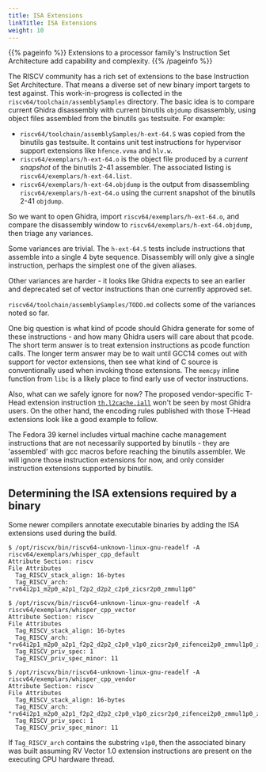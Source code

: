 ```yaml
---
title: ISA Extensions
linkTitle: ISA Extensions
weight: 10
---
```


{{% pageinfo %}}
Extensions to a processor family's Instruction Set Architecture add capability and complexity.
{{% /pageinfo %}}

The RISCV community has a rich set of extensions to the base Instruction Set Architecture.  That means a diverse set
of new binary import targets to test against.  This work-in-progress is collected in the `riscv64/toolchain/assemblySamples` directory.
The basic idea is to compare current Ghidra disassembly with current binutils `objdump` disassembly, using object files
assembled from the binutils `gas` testsuite.  For example:

* `riscv64/toolchain/assemblySamples/h-ext-64.S` was copied from the binutils gas testsuite.  It contains unit test instructions for
  hypervisor support extensions like `hfence.vvma` and `hlv.w`.
* `riscv64/exemplars/h-ext-64.o` is the object file produced by a *current snapshot* of the binutils 2-41 assembler.  The associated listing
  is `riscv64/exemplars/h-ext-64.list`.
* `riscv64/exemplars/h-ext-64.objdump` is the output from disassembling `riscv64/exemplars/h-ext-64.o` using the current snapshot of the binutils 2-41
  `objdump`.

So we want to open Ghidra, import `riscv64/exemplars/h-ext-64.o`, and compare the disassembly window to `riscv64/exemplars/h-ext-64.objdump`, then triage
any variances.

Some variances are trivial.  The `h-ext-64.S` tests include instructions that assemble into a single 4 byte sequence.  Disassembly will only give a single
instruction, perhaps the simplest one of the given aliases.

Other variances are harder - it looks like Ghidra expects to see an earlier and deprecated set of vector instructions than one currently approved set.

`riscv64/toolchain/assemblySamples/TODO.md` collects some of the variances noted so far.

One big question is what kind of pcode should Ghidra generate for some of these instructions - and how many Ghidra users will care about that pcode.
The short term answer is to treat extension instructions as pcode function calls.  The longer term answer may be to wait until GCC14 comes out with support for
vector extensions, then see what kind of C source is conventionally used when invoking those extensions.  The `memcpy` inline function from `libc` is a likely
place to find early use of vector instructions.

Also, what can we safely ignore for now?  The proposed vendor-specific T-Head extension instruction
[`th.l2cache.iall`](https://github.com/T-head-Semi/thead-extension-spec/blob/master/xtheadcmo/l2cache_iall.adoc) won't be seen by most Ghidra users.
On the other hand, the encoding rules published with those T-Head extensions look like a good example to follow.

The Fedora 39 kernel includes virtual machine cache management instructions that are not necessarily supported by binutils - they are 'assembled' with gcc macros
before reaching the binutils assembler.  We will ignore those instruction extensions for now, and only consider instruction extensions supported by binutils.

## Determining the ISA extensions required by a binary

Some newer compilers annotate executable binaries by adding the ISA extensions used during the build.

```console
$ /opt/riscvx/bin/riscv64-unknown-linux-gnu-readelf -A riscv64/exemplars/whisper_cpp_default
Attribute Section: riscv
File Attributes
  Tag_RISCV_stack_align: 16-bytes
  Tag_RISCV_arch: "rv64i2p1_m2p0_a2p1_f2p2_d2p2_c2p0_zicsr2p0_zmmul1p0"

$ /opt/riscvx/bin/riscv64-unknown-linux-gnu-readelf -A riscv64/exemplars/whisper_cpp_vector
Attribute Section: riscv
File Attributes
  Tag_RISCV_stack_align: 16-bytes
  Tag_RISCV_arch: "rv64i2p1_m2p0_a2p1_f2p2_d2p2_c2p0_v1p0_zicsr2p0_zifencei2p0_zmmul1p0_zve32f1p0_zve32x1p0_zve64d1p0_zve64f1p0_zve64x1p0_zvl128b1p0_zvl32b1p0_zvl64b1p0"
  Tag_RISCV_priv_spec: 1
  Tag_RISCV_priv_spec_minor: 11

$ /opt/riscvx/bin/riscv64-unknown-linux-gnu-readelf -A riscv64/exemplars/whisper_cpp_vendor
Attribute Section: riscv
File Attributes
  Tag_RISCV_stack_align: 16-bytes
  Tag_RISCV_arch: "rv64i2p1_m2p0_a2p1_f2p2_d2p2_c2p0_v1p0_zicsr2p0_zifencei2p0_zmmul1p0_zba1p0_zbb1p0_zbc1p0_zbkb1p0_zbkc1p0_zbkx1p0_zvbc1p0_zve32f1p0_zve32x1p0_zve64d1p0_zve64f1p0_zve64x1p0_zvl128b1p0_zvl32b1p0_zvl64b1p0_xtheadba1p0_xtheadbb1p0_xtheadbs1p0_xtheadcmo1p0_xtheadcondmov1p0_xtheadfmemidx1p0_xtheadmac1p0_xtheadmempair1p0_xtheadsync1p0"
  Tag_RISCV_priv_spec: 1
  Tag_RISCV_priv_spec_minor: 11
```

If `Tag_RISCV_arch` contains the substring `v1p0`, then the associated binary was built assuming RV Vector 1.0 extension instructions are present on the executing CPU hardware thread.
